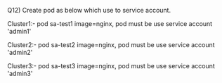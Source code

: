 Q12) Create pod as below which use to service account.

Cluster1:- pod sa-test1 image=nginx, pod must be use service account 'admin1'

Cluster2:- pod sa-test2 image=nginx, pod must be use service account 'admin2'

Cluster3:- pod sa-test3 image=nginx, pod must be use service account 'admin3'
